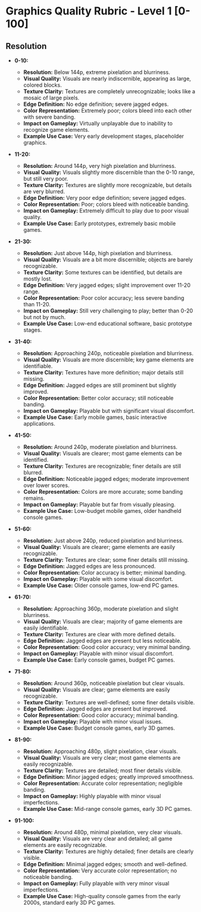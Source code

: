 
# Graphics Quality Rubric - Level 1 [0-100]

## Resolution
- **0-10:**
  - **Resolution:** Below 144p, extreme pixelation and blurriness.
  - **Visual Quality:** Visuals are nearly indiscernible, appearing as large, colored blocks.
  - **Texture Clarity:** Textures are completely unrecognizable; looks like a mosaic of large pixels.
  - **Edge Definition:** No edge definition; severe jagged edges.
  - **Color Representation:** Extremely poor; colors bleed into each other with severe banding.
  - **Impact on Gameplay:** Virtually unplayable due to inability to recognize game elements.
  - **Example Use Case:** Very early development stages, placeholder graphics.

- **11-20:**
  - **Resolution:** Around 144p, very high pixelation and blurriness.
  - **Visual Quality:** Visuals slightly more discernible than the 0-10 range, but still very poor.
  - **Texture Clarity:** Textures are slightly more recognizable, but details are very blurred.
  - **Edge Definition:** Very poor edge definition; severe jagged edges.
  - **Color Representation:** Poor; colors bleed with noticeable banding.
  - **Impact on Gameplay:** Extremely difficult to play due to poor visual quality.
  - **Example Use Case:** Early prototypes, extremely basic mobile games.

- **21-30:**
  - **Resolution:** Just above 144p, high pixelation and blurriness.
  - **Visual Quality:** Visuals are a bit more discernible; objects are barely recognizable.
  - **Texture Clarity:** Some textures can be identified, but details are mostly lost.
  - **Edge Definition:** Very jagged edges; slight improvement over 11-20 range.
  - **Color Representation:** Poor color accuracy; less severe banding than 11-20.
  - **Impact on Gameplay:** Still very challenging to play; better than 0-20 but not by much.
  - **Example Use Case:** Low-end educational software, basic prototype stages.

- **31-40:**
  - **Resolution:** Approaching 240p, noticeable pixelation and blurriness.
  - **Visual Quality:** Visuals are more discernible; key game elements are identifiable.
  - **Texture Clarity:** Textures have more definition; major details still missing.
  - **Edge Definition:** Jagged edges are still prominent but slightly improved.
  - **Color Representation:** Better color accuracy; still noticeable banding.
  - **Impact on Gameplay:** Playable but with significant visual discomfort.
  - **Example Use Case:** Early mobile games, basic interactive applications.

- **41-50:**
  - **Resolution:** Around 240p, moderate pixelation and blurriness.
  - **Visual Quality:** Visuals are clearer; most game elements can be identified.
  - **Texture Clarity:** Textures are recognizable; finer details are still blurred.
  - **Edge Definition:** Noticeable jagged edges; moderate improvement over lower scores.
  - **Color Representation:** Colors are more accurate; some banding remains.
  - **Impact on Gameplay:** Playable but far from visually pleasing.
  - **Example Use Case:** Low-budget mobile games, older handheld console games.

- **51-60:**
  - **Resolution:** Just above 240p, reduced pixelation and blurriness.
  - **Visual Quality:** Visuals are clearer; game elements are easily recognizable.
  - **Texture Clarity:** Textures are clear; some finer details still missing.
  - **Edge Definition:** Jagged edges are less pronounced.
  - **Color Representation:** Color accuracy is better; minimal banding.
  - **Impact on Gameplay:** Playable with some visual discomfort.
  - **Example Use Case:** Older console games, low-end PC games.

- **61-70:**
  - **Resolution:** Approaching 360p, moderate pixelation and slight blurriness.
  - **Visual Quality:** Visuals are clear; majority of game elements are easily identifiable.
  - **Texture Clarity:** Textures are clear with more defined details.
  - **Edge Definition:** Jagged edges are present but less noticeable.
  - **Color Representation:** Good color accuracy; very minimal banding.
  - **Impact on Gameplay:** Playable with minor visual discomfort.
  - **Example Use Case:** Early console games, budget PC games.

- **71-80:**
  - **Resolution:** Around 360p, noticeable pixelation but clear visuals.
  - **Visual Quality:** Visuals are clear; game elements are easily recognizable.
  - **Texture Clarity:** Textures are well-defined; some finer details visible.
  - **Edge Definition:** Jagged edges are present but improved.
  - **Color Representation:** Good color accuracy; minimal banding.
  - **Impact on Gameplay:** Playable with minor visual issues.
  - **Example Use Case:** Budget console games, early 3D games.

- **81-90:**
  - **Resolution:** Approaching 480p, slight pixelation, clear visuals.
  - **Visual Quality:** Visuals are very clear; most game elements are easily recognizable.
  - **Texture Clarity:** Textures are detailed; most finer details visible.
  - **Edge Definition:** Minor jagged edges; greatly improved smoothness.
  - **Color Representation:** Accurate color representation; negligible banding.
  - **Impact on Gameplay:** Highly playable with minor visual imperfections.
  - **Example Use Case:** Mid-range console games, early 3D PC games.

- **91-100:**
  - **Resolution:** Around 480p, minimal pixelation, very clear visuals.
  - **Visual Quality:** Visuals are very clear and detailed; all game elements are easily recognizable.
  - **Texture Clarity:** Textures are highly detailed; finer details are clearly visible.
  - **Edge Definition:** Minimal jagged edges; smooth and well-defined.
  - **Color Representation:** Very accurate color representation; no noticeable banding.
  - **Impact on Gameplay:** Fully playable with very minor visual imperfections.
  - **Example Use Case:** High-quality console games from the early 2000s, standard early 3D PC games.
